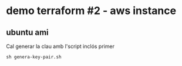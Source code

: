 # demo terraform #2 - aws instance 
## ubuntu ami  

Cal generar la clau amb l'script inclós primer  

```
sh genera-key-pair.sh
```

